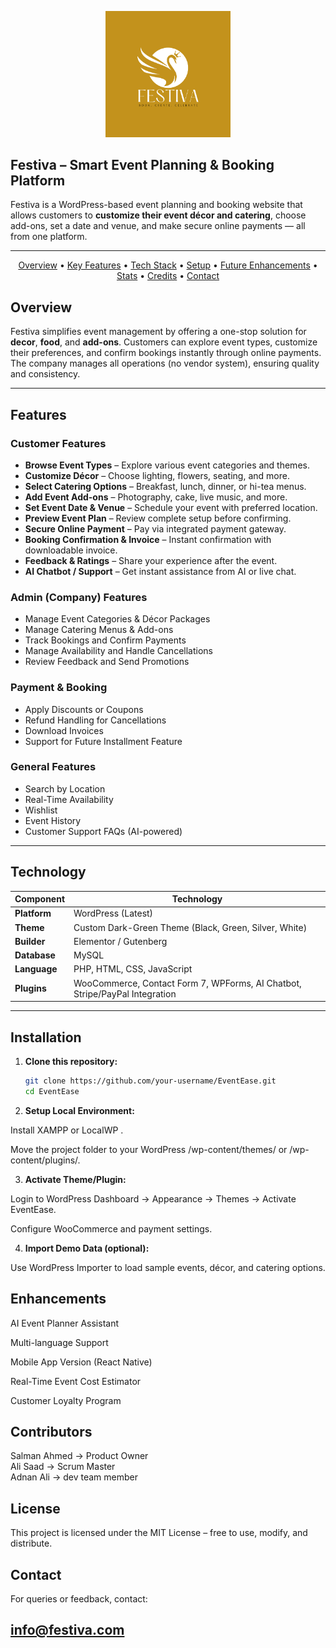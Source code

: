 

<p align="center">
  <img src="logo.png" width="200" alt="festiva">
</p>



##  Festiva – Smart Event Planning & Booking Platform

Festiva is a WordPress-based event planning and booking website that allows customers to **customize their event décor and catering**, choose add-ons, set a date and venue, and make secure online payments — all from one platform.

---
<p align="center">
  <a href="#overview">Overview</a> •
  <a href="#features">Key Features</a> •
  <a href="#technology">Tech Stack</a> •
  <a href="#installation">Setup</a> •
  <a href="#enhancements">Future Enhancements</a> •
    <a href="#contributors">Stats</a> •
  <a href="#license">Credits</a> •
  <a href="#contact">Contact</a>
</p>


##  Overview

Festiva simplifies event management by offering a one-stop solution for **decor**, **food**, and **add-ons**. Customers can explore event types, customize their preferences, and confirm bookings instantly through online payments. The company manages all operations (no vendor system), ensuring quality and consistency.

---

##  Features

###  Customer Features
- **Browse Event Types** – Explore various event categories and themes.
- **Customize Décor** – Choose lighting, flowers, seating, and more.
- **Select Catering Options** – Breakfast, lunch, dinner, or hi-tea menus.
- **Add Event Add-ons** – Photography, cake, live music, and more.
- **Set Event Date & Venue** – Schedule your event with preferred location.
- **Preview Event Plan** – Review complete setup before confirming.
- **Secure Online Payment** – Pay via integrated payment gateway.
- **Booking Confirmation & Invoice** – Instant confirmation with downloadable invoice.
- **Feedback & Ratings** – Share your experience after the event.
- **AI Chatbot / Support** – Get instant assistance from AI or live chat.

###  Admin (Company) Features
- Manage Event Categories & Décor Packages  
- Manage Catering Menus & Add-ons  
- Track Bookings and Confirm Payments  
- Manage Availability and Handle Cancellations  
- Review Feedback and Send Promotions  

###  Payment & Booking
- Apply Discounts or Coupons  
- Refund Handling for Cancellations  
- Download Invoices  
- Support for Future Installment Feature  

###  General Features
- Search by Location  
- Real-Time Availability  
- Wishlist  
- Event History  
- Customer Support FAQs (AI-powered)

---

##  Technology

| Component | Technology |
|------------|-------------|
| **Platform** | WordPress (Latest) |
| **Theme** | Custom Dark-Green Theme (Black, Green, Silver, White) |
| **Builder** | Elementor / Gutenberg |
| **Database** | MySQL |
| **Language** | PHP, HTML, CSS, JavaScript |
| **Plugins** | WooCommerce, Contact Form 7, WPForms, AI Chatbot, Stripe/PayPal Integration |

---

##  Installation

1. **Clone this repository:**
   ```bash
   git clone https://github.com/your-username/EventEase.git
   cd EventEase
2. **Setup Local Environment:**

Install XAMPP
 or LocalWP
.

Move the project folder to your WordPress /wp-content/themes/ or /wp-content/plugins/.

3. **Activate Theme/Plugin:**

Login to WordPress Dashboard → Appearance → Themes → Activate EventEase.

Configure WooCommerce and payment settings.

4. **Import Demo Data (optional):**

Use WordPress Importer to load sample events, décor, and catering options.

##  Enhancements

AI Event Planner Assistant

Multi-language Support

Mobile App Version (React Native)

Real-Time Event Cost Estimator

Customer Loyalty Program

##  Contributors

Salman Ahmed -> Product Owner<br>
Ali Saad -> Scrum Master<br>
Adnan Ali -> dev team member<br>
##  License

This project is licensed under the MIT License – free to use, modify, and distribute.

##  Contact

For queries or feedback, contact:
##  info@festiva.com


